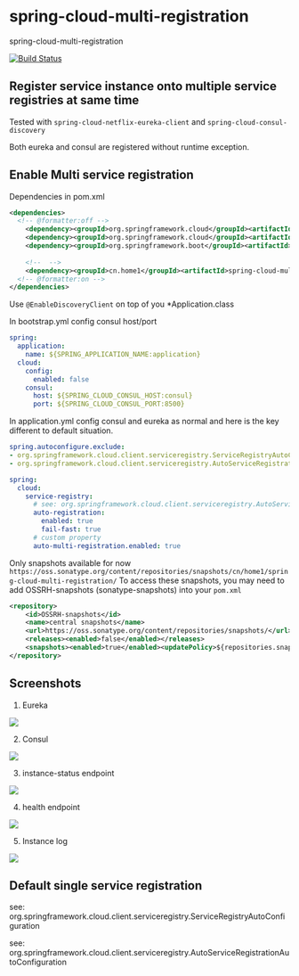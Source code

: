 # spring-cloud-multi-registration
spring-cloud-multi-registration


[![Build Status](https://travis-ci.org/cloud-ready/spring-cloud-service-discovery.svg?branch=develop)](https://travis-ci.org/cloud-ready/spring-cloud-service-discovery)


## Register service instance onto multiple service registries at same time

Tested with `spring-cloud-netflix-eureka-client` and `spring-cloud-consul-discovery`

Both eureka and consul are registered without runtime exception.


## Enable Multi service registration

Dependencies in pom.xml
```xml
<dependencies>
  <!-- @formatter:off -->
    <dependency><groupId>org.springframework.cloud</groupId><artifactId>spring-cloud-starter-eureka</artifactId></dependency>
    <dependency><groupId>org.springframework.cloud</groupId><artifactId>spring-cloud-starter-consul-all</artifactId></dependency>
    <dependency><groupId>org.springframework.boot</groupId><artifactId>spring-boot-starter-actuator</artifactId><scope>runtime</scope></dependency>
    
    <!--  -->
    <dependency><groupId>cn.home1</groupId><artifactId>spring-cloud-multi-registration</artifactId><version>${version}</version></dependency>
  <!-- @formatter:on -->
</dependencies>
```

Use `@EnableDiscoveryClient` on top of you *Application.class

In bootstrap.yml config consul host/port
```yaml
spring:
  application:
    name: ${SPRING_APPLICATION_NAME:application}
  cloud:
    config:
      enabled: false
    consul:
      host: ${SPRING_CLOUD_CONSUL_HOST:consul}
      port: ${SPRING_CLOUD_CONSUL_PORT:8500}
```

In application.yml config consul and eureka as normal and here is the key different to default situation.
```yaml
spring.autoconfigure.exclude:
- org.springframework.cloud.client.serviceregistry.ServiceRegistryAutoConfiguration
- org.springframework.cloud.client.serviceregistry.AutoServiceRegistrationAutoConfiguration

spring:
  cloud:
    service-registry:
      # see: org.springframework.cloud.client.serviceregistry.AutoServiceRegistrationAutoConfiguration
      auto-registration:
        enabled: true
        fail-fast: true
      # custom property
      auto-multi-registration.enabled: true
```

Only snapshots available for now `https://oss.sonatype.org/content/repositories/snapshots/cn/home1/spring-cloud-multi-registration/`
To access these snapshots, you may need to add OSSRH-snapshots (sonatype-snapshots) into your `pom.xml`
```xml
<repository>
    <id>OSSRH-snapshots</id>
    <name>central snapshots</name>
    <url>https://oss.sonatype.org/content/repositories/snapshots/</url>
    <releases><enabled>false</enabled></releases>
    <snapshots><enabled>true</enabled><updatePolicy>${repositories.snapshots.updatePolicy}</updatePolicy></snapshots>
</repository>
``` 

## Screenshots

1. Eureka

![](src/site/markdown/images/eureka.png)

2. Consul

![](src/site/markdown/images/consul.png)

3. instance-status endpoint

![](src/site/markdown/images/instance-status.png)

4. health endpoint

![](src/site/markdown/images/health.png)

5. Instance log

![](src/site/markdown/images/log.png)

## Default single service registration

see: org.springframework.cloud.client.serviceregistry.ServiceRegistryAutoConfiguration

see: org.springframework.cloud.client.serviceregistry.AutoServiceRegistrationAutoConfiguration

